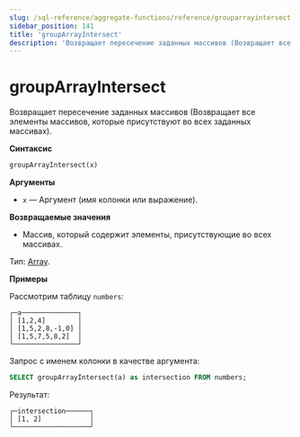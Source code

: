 ```yaml
---
slug: /sql-reference/aggregate-functions/reference/grouparrayintersect
sidebar_position: 141
title: 'groupArrayIntersect'
description: 'Возвращает пересечение заданных массивов (Возвращает все элементы массивов, которые присутствуют во всех заданных массивах).'
---
```



# groupArrayIntersect

Возвращает пересечение заданных массивов (Возвращает все элементы массивов, которые присутствуют во всех заданных массивах).

**Синтаксис**

``` sql
groupArrayIntersect(x)
```

**Аргументы**

- `x` — Аргумент (имя колонки или выражение).

**Возвращаемые значения**

- Массив, который содержит элементы, присутствующие во всех массивах.

Тип: [Array](../../data-types/array.md).

**Примеры**

Рассмотрим таблицу `numbers`:

``` text
┌─a──────────────┐
│ [1,2,4]        │
│ [1,5,2,8,-1,0] │
│ [1,5,7,5,8,2]  │
└────────────────┘
```

Запрос с именем колонки в качестве аргумента:

``` sql
SELECT groupArrayIntersect(a) as intersection FROM numbers;
```

Результат:

```text
┌─intersection──────┐
│ [1, 2]            │
└───────────────────┘
```
